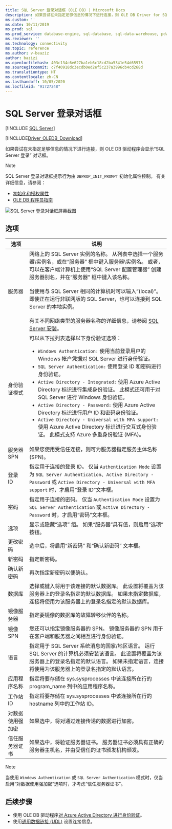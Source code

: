 ```yaml
---
title: SQL Server 登录对话框 (OLE DB) | Microsoft Docs
description: 如果尝试在未指定足够信息的情况下进行连接，则 OLE DB Driver for SQL Server 会提示你“SQL Server 登录”对话框。
ms.custom: ''
ms.date: 10/11/2019
ms.prod: sql
ms.prod_service: database-engine, sql-database, sql-data-warehouse, pdw
ms.reviewer: ''
ms.technology: connectivity
ms.topic: reference
ms.author: v-beaziz
author: bazizi
ms.openlocfilehash: 403c134c6e627ba1eb6c18cd2ba5341e54d65975
ms.sourcegitcommit: c7f40918dc3ecdb0ed2ef5c237a3996cb4cd268d
ms.translationtype: HT
ms.contentlocale: zh-CN
ms.lasthandoff: 10/05/2020
ms.locfileid: "91727248"
---
```

# <a name="sql-server-login-dialog-box"></a>SQL Server 登录对话框
[!INCLUDE [SQL Server](../../../includes/applies-to-version/sql-asdb-asdbmi-asa-pdw.md)]

[!INCLUDE[Driver_OLEDB_Download](../../../includes/driver_oledb_download.md)]

如果尝试在未指定足够信息的情况下进行连接，则 OLE DB 驱动程序会显示“SQL Server 登录”  对话框。

> [!NOTE]  
> SQL Server 登录对话框提示行为由 `DBPROP_INIT_PROMPT` 初始化属性控制。 有关详细信息，请参阅：
> - [初始化和授权属性](../ole-db-data-source-objects/initialization-and-authorization-properties.md)
> - [OLE DB 程序员指南](/previous-versions/windows/desktop/ms714342(v=vs.85))

![SQL Server 登录对话框屏幕截图](../media/sql-server-login-dialog.png)

## <a name="options"></a>选项
|选项|说明|
|---   |---        |
|服务器|网络上的 SQL Server 实例的名称。 从列表中选择一个服务器\实例名，或在“服务器”  框中键入服务器\实例名。 或者，可以在客户端计算机上使用“SQL Server 配置管理器”  创建服务器别名，并在“服务器”  框中键入该名称。 <br/><br/>当使用与 SQL Server 相同的计算机时可以输入“(local)”。 即使正在运行非联网版的 SQL Server，也可以连接到 SQL Server 的本地实例。<br/><br/>有关不同网络类型的服务器名称的详细信息，请参阅 [SQL Server 安装](../../../database-engine/install-windows/install-sql-server.md)。|
|身份验证模式|可以从下拉列表选择以下身份验证选项：<br/><ul><li>`Windows Authentication:` 使用当前登录用户的 Windows 帐户凭据对 SQL Server 进行身份验证。</li><li>`SQL Server Authentication:` 使用登录 ID 和密码进行身份验证。</li><li>`Active Directory - Integrated:` 使用 Azure Active Directory 标识进行集成身份验证。 此模式还可用于对 SQL Server 进行 Windows 身份验证。</li><li>`Active Directory - Password:` 使用 Azure Active Directory 标识进行用户 ID 和密码身份验证。</li><li>`Active Directory - Universal with MFA support:` 使用 Azure Active Directory 标识进行交互式身份验证。 此模式支持 Azure 多重身份验证 (MFA)。</li></ul>|
|服务器 SPN|如果您使用受信任连接，则可为服务器指定服务主体名称 (SPN)。|
|登录 ID|指定用于连接的登录 ID。 仅当 `Authentication Mode` 设置为 `SQL Server Authentication`、`Active Directory - Password` 或 `Active Directory - Universal with MFA support` 时，才启用“登录 ID”文本框。|
|密码|指定用于连接的密码。 仅当 `Authentication Mode` 设置为 `SQL Server Authentication` 或 `Active Directory - Password` 时，才启用“密码”文本框。|
|选项|显示或隐藏“选项”  组。 如果“服务器”具有值，则启用“选项”   按钮。|
|更改密码|选中后，将启用“新密码”  和“确认新密码”  文本框。|
|新密码|指定新密码。|
|确认新密码|再次指定新密码以便确认。|
|数据库|选择或键入将用于该连接的默认数据库。 此设置将覆盖为该服务器上的登录名指定的默认数据库。 如果未指定数据库，连接将使用为该服务器上的登录名指定的默认数据库。|
|镜像服务器|指定要镜像的数据库的故障转移伙伴的名称。|
|镜像 SPN|您还可以指定镜像服务器的 SPN。 镜像服务器的 SPN 用于在客户端和服务器之间相互进行身份验证。|
|语言|指定用于 SQL Server 系统消息的国家/地区语言。 运行 SQL Server 的计算机必须安装该语言。 此设置将覆盖为该服务器上的登录名指定的默认语言。 如果未指定语言，连接将使用为该服务器上的登录名指定的默认语言。|
|应用程序名称|指定将要存储在 sys.sysprocesses 中该连接所在行的 program_name 列中的应用程序名称。|
|工作站 ID|指定将要存储在 sys.sysprocesses 中该连接所在行的 hostname 列中的工作站 ID。|
|对数据使用强加密|如果选中，将对通过连接传递的数据进行加密。|
|信任服务器证书|如果选中，将验证服务器证书。 服务器证书必须具有正确的服务器主机名，并由受信任的证书颁发机构颁发。|

> [!NOTE]  
> 当使用 `Windows Authentication` 或 `SQL Server Authentication` 模式时，仅当启用“对数据使用强加密”选项时，才考虑“信任服务器证书”。

## <a name="next-steps"></a>后续步骤
- 使用 OLE DB 驱动程序[对 Azure Active Directory 进行身份验证](../features/using-azure-active-directory.md)。
- 使用[通用数据链接 (UDL)](data-link-pages.md) 设置连接信息。